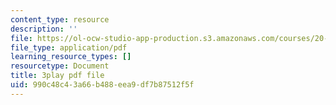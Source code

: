 ```yaml
---
content_type: resource
description: ''
file: https://ol-ocw-studio-app-production.s3.amazonaws.com/courses/20-219-becoming-the-next-bill-nye-writing-and-hosting-the-educational-show-january-iap-2015/990c48c43a66b488eea9df7b87512f5f_BZfqcnlpofI.pdf
file_type: application/pdf
learning_resource_types: []
resourcetype: Document
title: 3play pdf file
uid: 990c48c4-3a66-b488-eea9-df7b87512f5f
---
```

